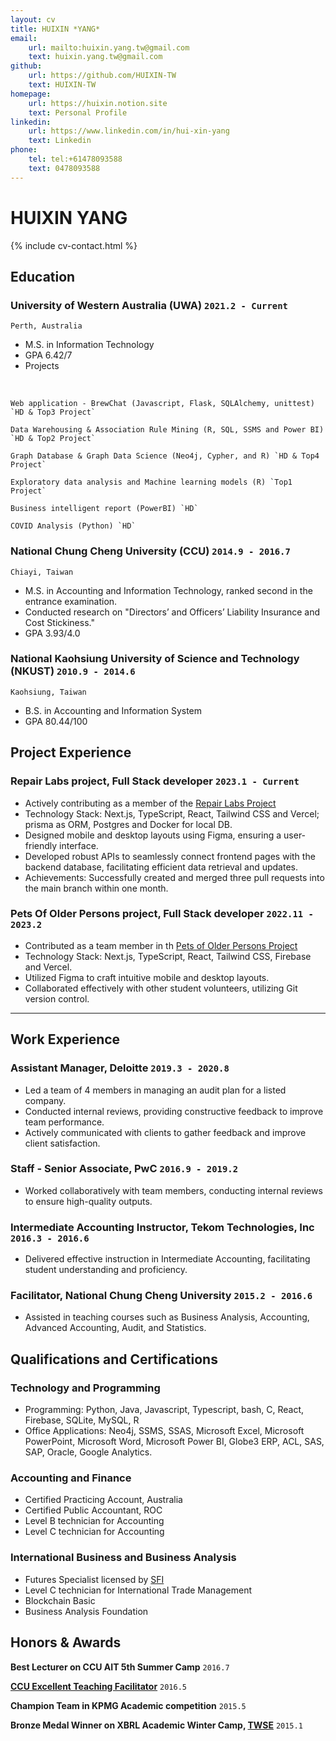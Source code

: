 ```yaml
---
layout: cv
title: HUIXIN *YANG*
email:
    url: mailto:huixin.yang.tw@gmail.com
    text: huixin.yang.tw@gmail.com
github:
    url: https://github.com/HUIXIN-TW
    text: HUIXIN-TW
homepage:
    url: https://huixin.notion.site
    text: Personal Profile
linkedin:
    url: https://www.linkedin.com/in/hui-xin-yang
    text: Linkedin
phone:
    tel: tel:+61478093588
    text: 0478093588
---
```


# HUIXIN **YANG**

<!--
include contact information from the front matter
Supported arguments:
    - homepage: url, text
    - phone
    - email
-->

{% include cv-contact.html %}

<!--
print format: use --- to separate pages
-->

## Education

### **University of Western Australia (UWA)** `2021.2 - Current`

```
Perth, Australia
```

-   M.S. in Information Technology
-   GPA 6.42/7
-   Projects
<br>

    Web application - BrewChat (Javascript, Flask, SQLAlchemy, unittest) `HD & Top3 Project`

    Data Warehousing & Association Rule Mining (R, SQL, SSMS and Power BI) `HD & Top2 Project`

    Graph Database & Graph Data Science (Neo4j, Cypher, and R) `HD & Top4 Project`

    Exploratory data analysis and Machine learning models (R) `Top1 Project`

    Business intelligent report (PowerBI) `HD`

    COVID Analysis (Python) `HD`

<!-- 
-   Software requirements and design analysis for Transportation system - shuttleUWA
-   Maze game (bash)
-   Chemical Equations game and Light Bulb puzzle (Java) 
-->
    
    
### **National Chung Cheng University (CCU)** `2014.9 - 2016.7`

```
Chiayi, Taiwan
```

-   M.S. in Accounting and Information Technology, ranked second in the entrance examination.
-   Conducted research on "Directors’ and Officers’ Liability Insurance and Cost Stickiness."
-   GPA 3.93/4.0

### **National Kaohsiung University of Science and Technology (NKUST)** `2010.9 - 2014.6`

```
Kaohsiung, Taiwan
```

-   B.S. in Accounting and Information System
-   GPA 80.44/100

<!-- 
## Professional Program

### **[CPA Australia (CPAA) Member](https://www.cpaaustralia.com.au)** `2020.7 - Current`

```
Australia
```

-   Financial Reporting, High Distinction

### **Law Program** `2017.8 - 2018.5`

```
Taiwan
```

-   GPA 78.6/100 
-->

## Project Experience

### **Repair Labs project, Full Stack developer** `2023.1 - Current`
-   Actively contributing as a member of the [Repair Labs Project](https://github.com/codersforcauses/repair-labs)
-   Technology Stack: Next.js, TypeScript, React, Tailwind CSS and Vercel; prisma as ORM, Postgres and Docker for local DB.
-   Designed mobile and desktop layouts using Figma, ensuring a user-friendly interface.
-   Developed robust APIs to seamlessly connect frontend pages with the backend database, facilitating efficient data retrieval and updates.
-   Achievements: Successfully created and merged three pull requests into the main branch within one month.

### **Pets Of Older Persons project, Full Stack developer** `2022.11 - 2023.2`
-   Contributed as a team member in th [Pets of Older Persons Project](https://github.com/codersforcauses/poops)
-   Technology Stack: Next.js, TypeScript, React, Tailwind CSS, Firebase and Vercel.
-   Utilized Figma to craft intuitive mobile and desktop layouts.
-   Collaborated effectively with other student volunteers, utilizing Git version control.

---

## Work Experience

### **Assistant Manager, Deloitte** `2019.3 - 2020.8`

<!-- For more detail but not show on CV
Responsibility
- Possessed sound knowledge of US GAAP, IFRS, and SOX internal control audits.
- Performed financial modeling to support and challenge key assumptions made by the development team and external advisors, such as DCF models.
- Performed risk assessment of material financial statement items while exercising judgment within agreed parameters under COSO framework.
- Performed valuation analysis of assets, debt, and equity, such as intangible assets impairment and convertible bond.
- Complied with audit methodology, internal risk management, and external regulatory requirements.
- Set up the strategic plans and budget within milestone-driven projects to meet all required deadlines.
- Drafted reports and presentations to the engagement leader, which will enable decisions on audit opinion.
- Visualized data in easy-to-understand formats by using tools and techniques.
- Utilized IT skills for data cleaning, manipulation, and mapping.
- Interrogate and question external market/clinical research and analysis.
- Supervise, coach, and develop junior members of staff within teams, on client premises, and in the office.
- Assisting in preparing the company and branches year-end audit, with constant monitoring of internal controls for Taiwan and overseas branch offices: 5 days in San Jose, 10 days in Singapore.
- Utilized IT skills for data cleaning, manipulation, and mapping - Microsoft Excel, Power BI
Leadership
- Leaded 4 members and managed audit plan for a listed companies
- Supervise, coach, and develop junior members of staff within teams, on client premises, and in the office.
- Drafted reports and presentations to the engagement leader, which will enable decisions on audit opinion.
- Communicated with clients and proactively sought timely feedback for improvement to maximize client satisfaction.
- Conducted client interviews and led internal meetings to facilitate effective audit planning and execution.
Industry Experiences
-   Medical Manufacturing and Telecommunication<br>
    \*Both are listed on the Taipei Stock Exchange and NASDAQ<br> 
-->

-   Led a team of 4 members in managing an audit plan for a listed company.
-   Conducted internal reviews, providing constructive feedback to improve team performance.
-   Actively communicated with clients to gather feedback and improve client satisfaction.

### **Staff - Senior Associate, PwC** `2016.9 - 2019.2`

<!-- For more detail but not show on CV
Responsibility
- Conducted in Biotechnology Industry initial public offering project.
- Evaluated investment profile including local/international, public/private stocks, and bonds by natures under IFRS9.
- Evaluated derivative financial instruments.
- Recalculated net asset value and return on investment.
- Reviewed cash flow forecasts for the prospectus to assess the feasibility of the assumptions.
- Building detailed financial reports analysis to evaluate performance and determine the impacts of potential M&A transactions.
- Assessed financial risk information, including market risk, credit risk, liquidity risk, interest rate risk, and sensitive analysis of each.
- Supervised a security physical inventory and performed security and bank confirmations.
- Complied with audit methodology, internal risk management, and external regulatory requirements.
- Directed non-profit organizations audit and tax declaration audit.
- Assisting in preparing the company and branches year-end audit, with constant monitoring of internal controls for Taiwan and overseas branch offices:12 days in Dongguan, 17 days in Shanghai, 2 days in Nanjing, 3days in Wuhan and 12 days in New Jersey and Memphis.
Leadership
- Initiated plans before auditing, and managed a project, then assign tasks to team member based on priority
- Leaded 2 members and managed audit plan for a listed companies
Industry Experiences
-   Medical Manufacturing, Investment, Advertising, Hospitality, Clothing Manufacturing
-->

-   Worked collaboratively with team members, conducting internal reviews to ensure high-quality outputs.

### **Intermediate Accounting Instructor, Tekom Technologies, Inc** `2016.3 - 2016.6`

<!-- For more detail but not show on CV
- Provided guidance
- Initiated study planning for students
<br>
-->

-   Delivered effective instruction in Intermediate Accounting, facilitating student understanding and proficiency.

### **Facilitator, National Chung Cheng University** `2015.2 - 2016.6`

-   Assisted in teaching courses such as Business Analysis, Accounting, Advanced Accounting, Audit, and Statistics.

<!-- For more detail but not show on CV
Business analysis and Valuation `2016.2 - 2016.6`<br>
Principles of Accounting `2015.9 - 2016.6`<br>
Advanced Accounting `2015.9 - 2016.6`<br>
Audit and Assurance `2015.9 - 2016.6`<br>
Statistics `2015.2 - 2015.6`<br>
- Provided guidance and handouts
- Assisted professors and gave students instructions
<br>
-->

## Qualifications and Certifications

### **Technology and Programming**

-   Programming: Python, Java, Javascript, Typescript, bash, C, React, Firebase, SQLite, MySQL, R
-   Office Applications: Neo4j, SSMS, SSAS, Microsoft Excel, Microsoft PowerPoint, Microsoft Word, Microsoft Power BI, Globe3 ERP, ACL, SAS, SAP, Oracle, Google Analytics.
    <br>

### **Accounting and Finance**

-   Certified Practicing Account, Australia
-   Certified Public Accountant, ROC
-   Level B technician for Accounting
-   Level C technician for Accounting
    <br>

### **International Business and Business Analysis**

-   Futures Specialist licensed by [SFI](https://www.sfi.org.tw/en/)
-   Level C technician for International Trade Management
-   Blockchain Basic
-   Business Analysis Foundation
    <br>

## Honors & Awards

**Best Lecturer on CCU AIT 5th Summer Camp** `2016.7`

<!-- I designed a game, named _Fraud and Fraudit_. It is an interactive game with audiences. Participants win credits as financial points if they answer correctly. Then, all teams show their financial statements and tell a good story to gain the fund. Candidates who act as accountants must find out whether it is a fraud. -->

<!-- For more detail but not show on CV
Before I graduated, the Accounting students’ Guild invited me as a lecturer for the fifth accounting summer camp on July 10, 2016. It flattered me when I heard. I attached great importance to teaching high school students who are interested in accounting. Hence, I took a week to design my game - Fraud and Fraudit. It was an interactive game with audiences. Participants won credits by a group if they answered correctly. Then, all teams showed their financial statements and told a good story to gain the fund. Be careful! It may be a fraud! Candidates who acted as accountants must find out whether it was fraud. Call “BLUFF” when determining it was a scandal, then you won.
<br>
-->

**[CCU Excellent Teaching Facilitator](https://oaa.ccu.edu.tw/_files_oaa/dev/ta_selection/ta_selection104.pdf)** `2016.5`

**Champion Team in KPMG Academic competition** `2015.5`

<!-- KPMG International Limited (or simply KPMG) is a multinational professional services network, and one of the Big Four accounting organizations. Every June, they hold a KPMG academic competition at my university to reward those who have professional and practical knowledge. All candidates must answer the questions about intermediate accounting in a limited time. In the end, my team won the championship. It was thrill experience; I was glad that we showed teamwork and professionalism. -->

**Bronze Medal Winner on XBRL Academic Winter Camp, [TWSE](https://www.twse.com.tw/en/)** `2015.1`

<!-- XBRL (eXtensible Business Reporting Language) was the latest idea of a global framework for exchanging business information in Taiwan at that time. Hence, my classmates and I enrolled in the XBRL camp held by Taiwan Stock Exchange from January 19, 2015, to January 22, 2015. It was an intensive program. All candidates must take two and a half days of classes regarding XBRL, then take part in a competition in the afternoon of the third day. Luckily, we won third place! -->

<!-- ### Footer
Last updated: Feb 2023 -->
